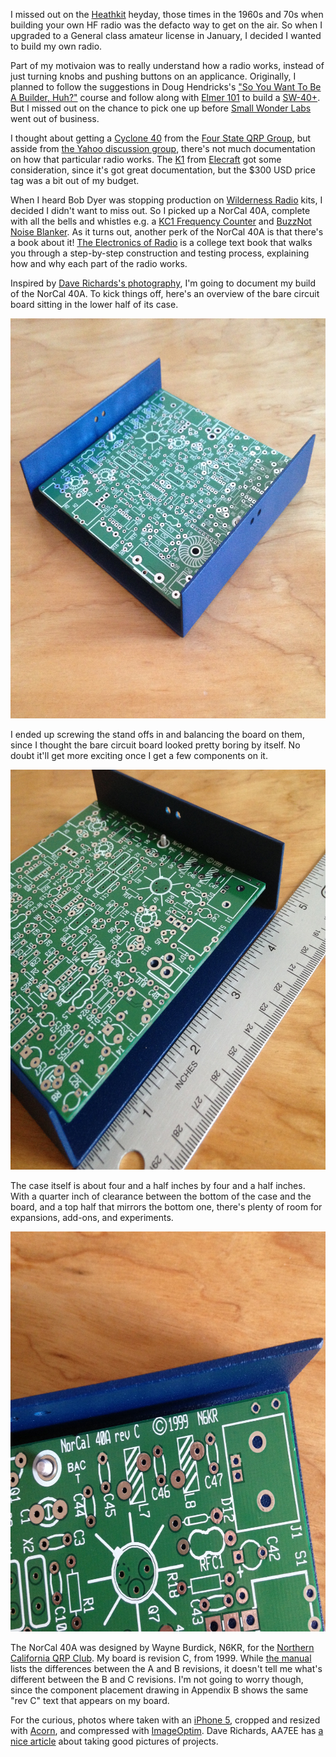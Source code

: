 <!--
title: Building my first HF radio
created: 6 May 2014 - 7:15 am
updated: 8 May 2014 - 6:32 am
publish: 8 May 2014
slug: norcal-40a
tags: building, radio
-->

I missed out on the [Heathkit][] heyday, those times in the 1960s and 70s when
building your own HF radio was the defacto way to get on the air. So when
I upgraded to a General class amateur license in January, I decided I wanted to
build my own radio.

Part of my motivaion was to really understand how a radio works, instead of
just turning knobs and pushing buttons on an applicance. Originally, I planned
to follow the suggestions in Doug Hendricks's ["So You Want To Be A Builder,
Huh?"][builder] course and follow along with [Elmer 101][] to build a
[SW-40+][].  But I missed out on the chance to pick one up before [Small Wonder
Labs][] went out of business.

I thought about getting a [Cyclone 40][] from the [Four State QRP Group][], but
asside from [the Yahoo discussion group][yahoo], there's not much documentation
on how that particular radio works. The [K1][] from [Elecraft][] got some
consideration, since it's got great documentation, but the $300 USD price tag
was a bit out of my budget.

When I heard Bob Dyer was stopping production on [Wilderness Radio][] kits, I
decided I didn't want to miss out. So I picked up a NorCal 40A, complete with
all the bells and whistles e.g. a [KC1 Frequency Counter][] and [BuzzNot Noise
Blanker][]. As it turns out, another perk of the NorCal 40A is that there's a
book about it! [The Electronics of Radio][] is a college text book that walks
you through a step-by-step construction and testing process, explaining how and
why each part of the radio works.

Inspired by [Dave Richards's photography][aa7ee], I'm going to document my build
of the NorCal 40A. To kick things off, here's an overview of the bare circuit
board sitting in the lower half of its case.

<img class="game art" src="/images/norcal-40a-board-overview.jpg" width="640px" height="640px"
       alt="Looking down on the NorCal 40A circuit board balanced on stand offs in the bottom half of its case."
     title="Looking down on the NorCal 40A circuit board balanced on stand offs in the bottom half of its case." />

I ended up screwing the stand offs in and balancing the board on them, since I
thought the bare circuit board looked pretty boring by itself. No doubt it'll
get more exciting once I get a few components on it.

<img class="game art" src="/images/norcal-40a-board-size.jpg" width="640px" height="640px"
       alt="Viewing the NorCal 40A from the side with a ruler next to the case."
     title="Viewing the NorCal 40A from the side with a ruler next to the case." />

The case itself is about four and a half inches by four and a half inches.
With a quarter inch of clearance between the bottom of the case and the
board, and a top half that mirrors the bottom one, there's plenty of room for
expansions, add-ons, and experiments.

<img class="game art" src="/images/norcal-40a-board-name.jpg" width="640px" height="640px"
       alt="Zoomed in on the NorCal 40A circuit board showing the text &ldquo;NorCal 40A rev C &copy;1999 N6KR&rdquo;"
     title="Zoomed in on the NorCal 40A circuit board showing the text &ldquo;NorCal 40A rev C &copy;1999 N6KR&rdquo;" />

The NorCal 40A was designed by Wayne Burdick, N6KR, for the [Northern California
QRP Club][]. My board is revision C, from 1999. While [the manual][] lists the
differences between the A and B revisions, it doesn't tell me what's different
between the B and C revisions. I'm not going to worry though, since the
component placement drawing in Appendix B shows the same "rev C" text that
appears on my board.

For the curious, photos where taken with an [iPhone 5][], cropped and resized
with [Acorn][], and compressed with [ImageOptim][]. Dave Richards, AA7EE has
[a nice article][] about taking good pictures of projects.


[Heathkit]: http://heathkit.com/ "Various (Heathkit): We won't let you fail"
[Elmer 101]: http://qsl.net/kf4trd/lessons.htm "KF4TRD (QSL.net): Elmer 101 Lessons"
[builder]: http://zerobeat.net/qrp/authors/buildpart1.html "Doug Hendricks, KI6DS (Zerobeat.net): So You Want To Be A Builder, Huh?"
[SW-40+]: http://smallwonderlabs.com/docs/SW40+_manual.pdf "Dave Benson, K1SWL (Small Wonder Labs): Instruction Manual: The &ldquo;Small Wonder - 40+&rdquo; 40 Meter Superhet Transceiver Kit"
[Small Wonder Labs]: http://smallwonderlabs.com/ "Dave Benson, K1SWL (Small Wonder Labs): Quality kits for the amateur radio enthusiast"
[Wilderness Radio]: http://fix.net/~jparker/wild.html "Bob Dyer, K6KK (Wilderness Radio): Kits aimed specifically at the outdoor QRP enthusiast"
[The Electronics of Radio]: http://cambridge.org/us/academic/subjects/engineering/rf-and-microwave-engineering/electronics-radio "David Rutledge (Cambridge University Press): The Electronics of Radio"
[Cyclone 40]: http://4sqrp.com/cyclone.php "David Cripe, NM0S (Four State QRP Group): Cyclone 40M Transceiver"
[Four State QRP Group]: http://4sqrp.com/ "Various (Four State QRP Group): Little Radios, Big Fun!"
[yahoo]: https://groups.yahoo.com/neo/groups/cyclone40/info "Various (Yahoo): NM0S Cyclone Transceiver"
[K1]: http://elecraft.com/k1_page.htm "Various (Elecraft): K1 Four Band and Two Band HF Transceiver"
[Elecraft]: http://elecraft.com/ "Various (Elecraft): Hands-On Ham Radio"
[KC1 Frequency Counter]: http://fix.net/~jparker/wilderness/kc1.htm "Bob Dyer, K6KK (Wilderness Radio): KC1 Keyer/Frequency Counter"
[BuzzNot Noise Blanker]: http://fix.net/~jparker/wilderness/buznt.htm "Bob Dyer, K6KK (Wilderness Radio): BuzzNot Noise Blanker"
[aa7ee]: http://aa7ee.wordpress.com/ "Dave Richards, AA7EE: Home"
[Northern California QRP Club]: http://norcalqrp.org/ "Various (NorCal QRP Club): Home"
[the manual]: http://ecee.colorado.edu/~ecen2420/Files/NorCal40A_Manual.pdf "Bob Dyer, K6KK &amp; Wayne Burdick, N6KR (Wilderness Radio): NorCal 40A 40-Meter CW Transceiver: Assembly and Operating Manual"
[iPhone 5]: http://support.apple.com/kb/sp655 "Various (Apple): iPhone 5 Technical Specification"
[Acorn]: http://flyingmeat.com/acorn/ "Gus &amp; Kirstin Mueller (Flying Meat): Acorn - The image editor for humans"
[ImageOptim]: http://imageoptim.com/ "@pornel (ImageOptim): Image compression made easy for Mac OS X"
[a nice article]: http://aa7ee.wordpress.com/2012/06/18/photography-and-air-spaced-variable-capacitors/ "Dave Richards, AA7EE: Photography and Air Speed Variable Capacitors"
